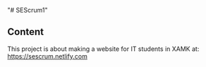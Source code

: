 "# SEScrum1" 
## Content
This project is about making a website for IT students in XAMK at: https://sescrum.netlify.com
